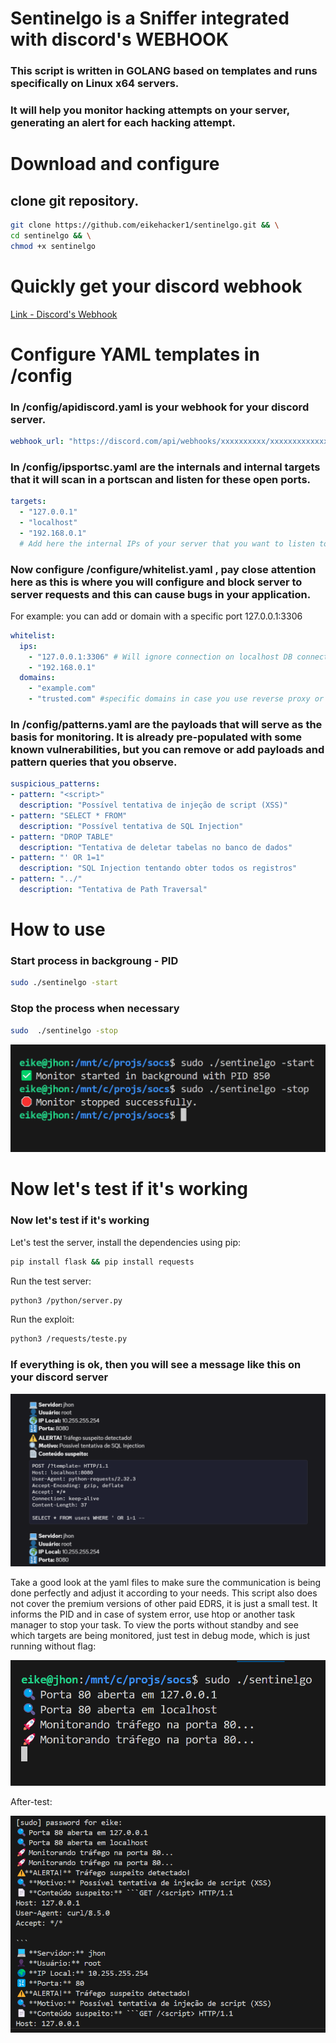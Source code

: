 # Sentinelgo is a Sniffer integrated with discord's WEBHOOK 

### This script is written in GOLANG based on templates and runs specifically on Linux x64 servers.
### It will help you monitor hacking attempts on your server, generating an alert for each hacking attempt.

# Download and configure

## clone git repository.

```bash 
git clone https://github.com/eikehacker1/sentinelgo.git && \
cd sentinelgo && \
chmod +x sentinelgo

```

# Quickly get your discord webhook
[ Link - Discord's Webhook](https://support.discord.com/hc/pt-br/articles/228383668-Usando-Webhooks)

# Configure YAML templates in /config

### In /config/apidiscord.yaml is your webhook for your discord server.

```yaml
webhook_url: "https://discord.com/api/webhooks/xxxxxxxxxx/xxxxxxxxxxxxxxxxxxxxxxxxxxxxxxxxxxxxxxxxx" 
```

### In /config/ipsportsc.yaml are the internals and internal targets that it will scan in a portscan and listen for these open ports.

```yaml
targets:
  - "127.0.0.1"
  - "localhost"
  - "192.168.0.1"
  # Add here the internal IPs of your server that you want to listen to.
```
### Now configure /configure/whitelist.yaml , pay close attention here as this is where you will configure and block server to server requests and this can cause bugs in your application.
For example: you can add or domain with a specific port 127.0.0.1:3306

```yaml
whitelist:
  ips:
    - "127.0.0.1:3306" # Will ignore connection on localhost DB connection 
    - "192.168.0.1"
  domains:
    - "example.com"
    - "trusted.com" #specific domains in case you use reverse proxy or remote connection
```
### In /config/patterns.yaml are the payloads that will serve as the basis for monitoring. It is already pre-populated with some known vulnerabilities, but you can remove or add payloads and pattern queries that you observe.

```yaml
suspicious_patterns:
- pattern: "<script>"
  description: "Possível tentativa de injeção de script (XSS)"
- pattern: "SELECT * FROM"
  description: "Possível tentativa de SQL Injection"
- pattern: "DROP TABLE"
  description: "Tentativa de deletar tabelas no banco de dados"
- pattern: "' OR 1=1"
  description: "SQL Injection tentando obter todos os registros"
- pattern: "../"
  description: "Tentativa de Path Traversal"
```

# How to use

### Start process in backgroung - PID

```bash
sudo ./sentinelgo -start
```
### Stop the process when necessary

```bash
sudo  ./sentinelgo -stop
```

![alt text](images/pid.png)

# Now let's test if it's working

### Now let's test if it's working

Let's test the server, install the dependencies using pip:
```bash
pip install flask && pip install requests
```

Run the test server:

```bash
python3 /python/server.py
```
Run the exploit:

```bash
python3 /requests/teste.py
```

### If everything is ok, then you will see a message like this on your discord server
![alt text](images/discord.png)


Take a good look at the yaml files to make sure the communication is being done perfectly and adjust it according to your needs.
This script also does not cover the premium versions of other paid EDRS, it is just a small test.
It informs the PID and in case of system error, use htop or another task manager to stop your task.
To view the ports without standby and see which targets are being monitored, just test in debug mode, which is just running without flag:

![Debug](images/image.png)

After-test:

![Debug 2](images/debug.png)